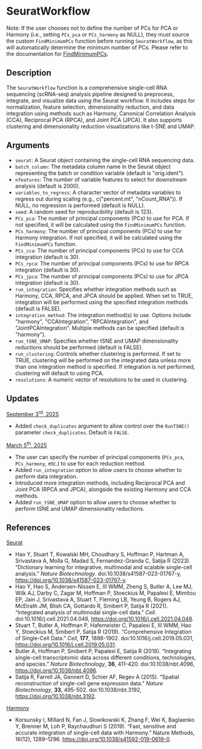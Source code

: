 # SeuratWorkflow
Note: If the user chooses not to define the number of PCs for PCA or Harmony (i.e., setting `PCs_pca` or `PCs_harmony` as NULL), they must source the custom `FindMinimumPCs` function before running `SeuratWorkflow`, as this will automatically determine the minimum number of PCs. Please refer to the documentation for [FindMinimumPCs](https://github.com/vickinformatics/FindMinimumPCs).

## Description
The `SeuratWorkflow` function is a comprehensive single-cell RNA sequencing (scRNA-seq) analysis pipeline designed to preprocess, integrate, and visualize data using the Seurat workflow. It includes steps for normalization, feature selection, dimensionality reduction, and data integration using methods such as Harmony, Canonical Correlation Analysis (CCA), Reciprocal PCA (RPCA), and Joint PCA (JPCA). It also supports clustering and dimensionality reduction visualizations like t-SNE and UMAP.

## Arguments
- `seurat`: A Seurat object containing the single-cell RNA sequencing data.
- `batch_column`: The metadata column name in the Seurat object representing the batch or condition variable (default is "orig.ident").
- `nfeatures`: The number of variable features to select for downstream analysis (default is 2000).
- `variables_to_regress`: A character vector of metadata variables to regress out during scaling (e.g., c("percent.mt", "nCount_RNA")). If NULL, no regression is performed (default is NULL).
- `seed`: A random seed for reproducibility (default is 123).
- `PCs_pca`: The number of principal components (PCs) to use for PCA. If not specified, it will be calculated using the `FindMinimumPCs` function.
- `PCs_harmony`: The number of principal components (PCs) to use for Harmony integration. If not specified, it will be calculated using the `FindMinimumPCs` function.
- `PCs_cca`: The number of principal components (PCs) to use for CCA integration (default is 30).
- `PCs_rpca`: The number of principal components (PCs) to use for RPCA integration (default is 30).
- `PCs_jpca`: The number of principal components (PCs) to use for JPCA integration (default is 30).
- `run_integration`: Specifies whether integration methods such as Harmony, CCA, RPCA, and JPCA should be applied. When set to TRUE, integration will be performed using the specified integration methods (default is FALSE).
- `integration_method`: The integration method(s) to use. Options include "harmony", "CCAIntegration", "RPCAIntegration", and "JointPCAIntegration". Multiple methods can be specified (default is "harmony").
- `run_tSNE_UMAP`: Specifies whether tSNE and UMAP dimensionality reductions should be performed (default is FALSE).
- `run_clustering`: Controls whether clustering is performed. If set to TRUE, clustering will be performed on the integrated data unless more than one integration method is specified. If integration is not performed, clustering will default to using PCA.
- `resolutions`: A numeric vector of resolutions to be used in clustering.

## Updates
<ins>September 3<sup>rd</sup>, 2025</ins>
- Added `check_duplicates` argument to allow control over the `RunTSNE()` parameter `check_duplicates`. Default is `FALSE`.

<ins>March 5<sup>th</sup>, 2025</ins>
- The user can specify the number of principal components (`PCs_pca`, `PCs_harmony`, etc.) to use for each reduction method.
- Added `run_integration` option to allow users to choose whether to perform data integration.
- Introduced more integration methods, including Reciprocal PCA and Joint PCA (RPCA and JPCA), alongside the existing Harmony and CCA methods.
- Added `run_tSNE_UMAP` option to allow users to choose whether to perform tSNE and UMAP dimensionality reductions.

## References
<ins>Seurat</ins>
- Hao Y, Stuart T, Kowalski MH, Choudhary S, Hoffman P, Hartman A, Srivastava A, Molla G, Madad S, Fernandez-Granda C, Satija R (2023). “Dictionary learning for integrative, multimodal and scalable single-cell analysis.” _Nature Biotechnology_. doi:10.1038/s41587-023-01767-y, https://doi.org/10.1038/s41587-023-01767-y.
- Hao Y, Hao S, Andersen-Nissen E, III WMM, Zheng S, Butler A, Lee MJ, Wilk AJ, Darby C, Zagar M, Hoffman P, Stoeckius M, Papalexi E, Mimitou EP, Jain J, Srivastava A, Stuart T, Fleming LB, Yeung B, Rogers AJ, McElrath JM, Blish CA, Gottardo R, Smibert P, Satija R (2021). “Integrated analysis of multimodal single-cell data.” _Cell_. doi:10.1016/j.cell.2021.04.048, https://doi.org/10.1016/j.cell.2021.04.048.
- Stuart T, Butler A, Hoffman P, Hafemeister C, Papalexi E, III WMM, Hao Y, Stoeckius M, Smibert P, Satija R (2019). “Comprehensive Integration of Single-Cell Data.” _Cell_, **177**, 1888-1902. doi:10.1016/j.cell.2019.05.031, https://doi.org/10.1016/j.cell.2019.05.031.
- Butler A, Hoffman P, Smibert P, Papalexi E, Satija R (2018). “Integrating single-cell transcriptomic data across different conditions, technologies, and species.” _Nature Biotechnology_, **36**, 411-420. doi:10.1038/nbt.4096, https://doi.org/10.1038/nbt.4096.
- Satija R, Farrell JA, Gennert D, Schier AF, Regev A (2015). “Spatial reconstruction of single-cell gene expression data.” _Nature Biotechnology_, **33**, 495-502. doi:10.1038/nbt.3192, https://doi.org/10.1038/nbt.3192.

<ins>Harmony</ins>
- Korsunsky I, Millard N, Fan J, Slowikowski K, Zhang F, Wei K, Baglaenko Y, Brenner M, Loh P, Raychaudhuri S (2019). “Fast, sensitive and accurate integration of single-cell data with Harmony.” Nature Methods, 16(12), 1289–1296. https://doi.org/10.1038/s41592-019-0619-0.
